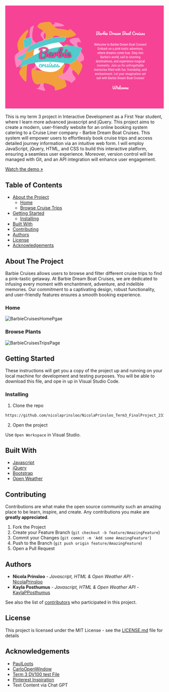 
![BarbieCruises Logo](/assets/ReadMe%20Cover%20Pagepng.png)

This is my term 3 project in Interactive Development as a First Year student, where I learn more advanced javascript and jQuery. This project aims to create a modern, user-friendly website for an online booking system catering to a Cruise Liner company - Barbie Dream Boat Cruises. This system will empower users to effortlessly book cruise trips and access detailed journey information via an intuitive web form. I will employ JavaScript, jQuery, HTML, and CSS to build this interactive platform, ensuring a seamless user experience. Moreover, version control will be managed with Git, and an API integration will enhance user engagement.

[Watch the demo »]()

## Table of Contents

* [About the Project](#about-the-project)
   * [Home](#home)
   * [Browse Cruise Trips](#browse-plants)
* [Getting Started](#getting-started)
  * [Installing](#installing)
* [Built With](#built-with)
* [Contributing](#contributing)
* [Authors](#authors)
* [License](#license)
* [Acknowledgements](#acknowledgements)

## About The Project

Barbie Cruises allows users to browse and filter different cruise trips to find a pink-tastic getaway. At Barbie Dream Boat Cruises, we are dedicated to infusing every moment with enchantment, adventure, and indelible memories. Our commitment to a captivating design, robust functionality, and user-friendly features ensures a smooth booking experience.

### Home

![BarbieCruisesHomePgae](/assets/Home%20Page%20Mockup.png)

### Browse Plants

![BarbieCruisesTripsPage](/assets/Trips%20Page%20Mockup.png)

## Getting Started

These instructions will get you a copy of the project up and running on your local machine for development and testing purposes. You will be able to download this file, and ope in up in Visual Studio Code.

### Installing

1. Clone the repo
```sh
https://github.com/nicolaprinsloo/NicolaPrinsloo_Term3_FinalProject_231021.git
```
2. Open the project

Use `Open Workspace` in Visual Studio.

## Built With

* [Javascript](https://developer.mozilla.org/en-US/docs/Web/JavaScript)
* [jQuery](https://jquery.com/)
* [Bootstrap](https://getbootstrap.com/)
* [Open Weather](https://openweathermap.org/)

## Contributing

Contributions are what make the open source community such an amazing place to be learn, inspire, and create. Any contributions you make are **greatly appreciated**.

1. Fork the Project
2. Create your Feature Branch (`git checkout -b feature/AmazingFeature`)
3. Commit your Changes (`git commit -m 'Add some AmazingFeature'`)
4. Push to the Branch (`git push origin feature/AmazingFeature`)
5. Open a Pull Request

## Authors

* **Nicola Prinsloo** - *Javascript, HTML & Open Weather API* - [NicolaPrinsloo](https://github.com/nicolaprinsloo)
* **Kayla Posthumus** - *Javascript, HTML & Open Weather API* - [KaylaPPosthumus](https://github.com/KaylaPosthumusOW)

See also the list of [contributors](https://github.com/nicolaprinsloo/NicolaPrinsloo_Term3_FinalProject_231021/graphs/contributors) who participated in this project.

## License

This project is licensed under the MIT License - see the [LICENSE.md](LICENSE.md) file for details

## Acknowledgements

* [PaulLoots](https://github.com/PaulLoots)
* [CarloOpenWindow](https://github.com/CarloOpenWindow)
* [Term 3 DV100 test File](https://github.com/paulowi/DV100-T3-Class-Project-Test/graphs/contributors)
* [Pinterest Inspiration](https://github.com/paulowi/DV100-T3-Class-Project-Test/graphs/contributors)
* Text Content via Chat GPT

 
